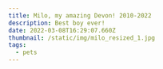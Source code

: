 ```yaml
---
title: Milo, my amazing Devon! 2010-2022
description: Best boy ever!
date: 2022-03-08T16:29:07.660Z
thumbnail: /static/img/milo_resized_1.jpg
tags:
  - pets
---
```

